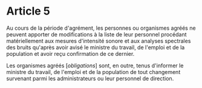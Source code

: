 # Article 5

Au cours de la période d'agrément, les personnes ou organismes agréés ne peuvent apporter de modifications à la liste de leur personnel procédant matériellement aux mesures d'intensité sonore et aux analyses spectrales des bruits qu'après avoir avisé le ministre du travail, de l'emploi et de la population et avoir reçu confirmation de ce dernier.

Les organismes agréés [*obligations*] sont, en outre, tenus d'informer le ministre du travail, de l'emploi et de la population de tout changement survenant parmi les administrateurs ou leur personnel de direction.
